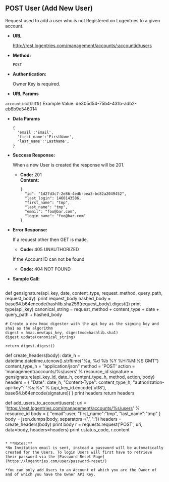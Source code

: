 **POST User (Add New User)**
----
  Request used to add a user who is not Registered on Logentries to a given account.

* **URL**

  http://rest.logentries.com/management/accounts/:accountid/users

* **Method:**
  

  `POST`

* **Authentication:**
  
  Owner Key is required.
  
*  **URL Params**
  
  `accountid=[UUID]`
  Example Value: de305d54-75b4-431b-adb2-eb6b9e546014

* **Data Params**

  ```
  {
    'email':'Email',
    'first_name':'FirstName',
    'last_name':'LastName',
  }
  ```

* **Success Response:**
  
  When a new User is created the response will be 201. 
  * **Code:** 201 <br />
    **Content:** 
    
    ```
    {
      "id": "1d27d3c7-2e86-4edb-bea3-bc82a2049452",
      "last_login": 1460143586,
      "first_name": "tmp",
      "last_name": "tmp",
      "email": "foo@bar.com",
      "login_name": "foo@bar.com"
    }   
    ```
 
* **Error Response:**

  If a request other then GET is made.
  * **Code:** 405 UNAUTHORIZED <br />

  If the Account ID can not be found
  * **Code:** 404 NOT FOUND <br />

* **Sample Call:**

  ``` python
def gensignature(api_key, date, content_type, request_method, query_path, request_body):
    print request_body
    hashed_body = base64.b64encode(hashlib.sha256(request_body).digest())
    print type(api_key)
    canonical_string = request_method + content_type + date + query_path + hashed_body

    # Create a new hmac digester with the api key as the signing key and sha1 as the algorithm
    digest = hmac.new(api_key, digestmod=hashlib.sha1)
    digest.update(canonical_string)

    return digest.digest()


def create_headers(body):
    date_h = datetime.datetime.utcnow().strftime("%a, %d %b %Y %H:%M:%S GMT")
    content_type_h = "application/json"
    method = 'POST'
    action = 'management/accounts/%s/users' % resource_id
    signature = gensignature(api_key_id, date_h, content_type_h, method, action, body)
    headers = {
        "Date": date_h,
        "Content-Type": content_type_h,
        "authorization-api-key": "%s:%s" % (api_key_id.encode('utf8'), base64.b64encode(signature))
    }
    print headers
    return headers


def add_users_to_account(users):
    uri = 'https://rest.logentries.com/management/accounts/%s/users' % resource_id
    body = {
        "email":user,
        "first_name":"tmp",
        "last_name":"tmp"
	}
    body = json.dumps(body, separators=(',', ':'))
    headers = create_headers(body)
    print body
    r = requests.request('POST', uri, data=body, headers=headers)
    print r.status_code, r.content
  ```

* **Notes:**
*No Invitation email is sent, instead a password will be automatically created for the Users. To login Users will first have to retrieve their password via the [Password Reset Page](https://logentries.com/user/password-reset/)

*You can only add Users to an Account of which you are the Owner of and of which you have the Owner API Key.
